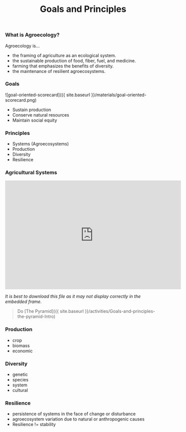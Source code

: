 ﻿---
layout: page
element: notes
title: Goals and Principles
language: Intro
---

### What is Agroecology?

Agroecology is…

- the framing of agriculture as an ecological system.
- the sustainable production of food, fiber, fuel, and medicine.
- farming that emphasizes the benefits of diversity.
- the maintenance of resilient agroecosystems.

### Goals

![goal-oriented-scorecard]({{ site.baseurl }}/materials/goal-oriented-scorecard.png)

- Sustain production
- Conserve natural resources
- Maintain social equity

### Principles

- Systems (Agroecosystems)
- Production
- Diversity
- Resilience

### Agricultural Systems

<iframe src="https://widgets.figshare.com/articles/6591014/embed?show_title=0" width="568" height="351" frameborder="0"></iframe>

*It is best to download this file as it may not display correctly in the embedded frame.*

> Do [The Pyramid]({{ site.baseurl }}/activities/Goals-and-principles-the-pyramid-Intro)

### Production

- crop
- biomass
- economic

### Diversity

- genetic
- species
- system
- cultural

### Resilience

- persistence of systems in the face of change or disturbance
- agroecosystem variation due to natural or anthropogenic causes
- Resilience != stability

